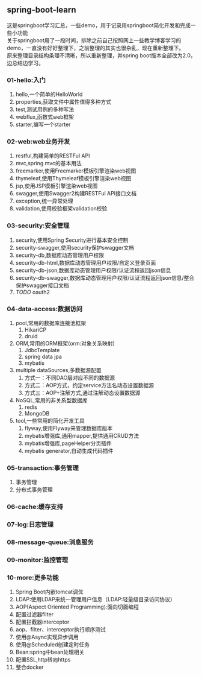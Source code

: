 ## spring-boot-learn
这是springboot学习汇总，一些demo，用于记录用springboot简化开发和完成一些小功能<br/>
关于springboot用了一段时间，排除之前自己按照网上一些教学博客学习的demo，一直没有好好整理下，之前整理的其实也很杂乱，现在重新整理下。<br/>
原来整理目录结构条理不清晰，所以重新整理，并spring boot版本全部改为2.0，边总结边学习。<br/>

### 01-hello:入门
1. hello,一个简单的HelloWorld
1. properties,获取文件中属性值得多种方式
1. test,测试用例的多种写法
1. webflux,函数式web框架
1. starter,编写一个starter

### 02-web:web业务开发
1. restful,构建简单的RESTFul API
1. mvc,spring mvc的基本用法
1. freemarker,使用Freemarker模板引擎渲染web视图
1. thymeleaf,使用Thymeleaf模板引擎渲染web视图
1. jsp,使用JSP模板引擎渲染web视图
1. swagger,使用Swagger2构建RESTFul API接口文档
1. exception,统一异常处理
1. validation,使用校验框架validation校验

### 03-security:安全管理
1. security,使用Spring Security进行基本安全控制
1. security-swagger,使用security保护swagger文档
1. security-db,数据库动态管理用户权限
1. security-db-html,数据库动态管理用户权限/自定义登录页面
1. security-db-json,数据库动态管理用户权限/认证流程返回json信息
1. security-db-swagger,数据库动态管理用户权限/认证流程返回json信息/整合保护swagger接口文档
1. *TODO* oauth2

### 04-data-access:数据访问
1. pool,常用的数据库连接池框架
    1. HikariCP
    1. druid
1. ORM,常用的ORM框架(orm:对象关系映射)
    1. JdbcTemplate
    1. spring data jpa
    1. mybatis
1. multiple dataSources,多数据源配置
    1. 方式一：不同DAO层对应不同的数据源
    1. 方式二：AOP方式，约定service方法名动态设置数据源
    1. 方式三：AOP+注解方式,通过注解动态设置数据源
1. NoSQL,常用的非关系型数据库
    1. redis
    1. MongoDB
1. tool,一些常用的简化开发工具
    1. flyway,使用Flyway来管理数据库版本
    1. mybatis增强库,通用mapper,提供通用CRUD方法
    1. mybatis增强库,pageHelper分页插件
    1. mybatis generator,自动生成代码插件

### 05-transaction:事务管理
1. 事务管理
1. 分布式事务管理

### 06-cache:缓存支持

### 07-log:日志管理

### 08-message-queue:消息服务

### 09-monitor:监控管理

### 10-more:更多功能
1. Spring Boot内嵌tomcat调优
1. LDAP:使用LDAP来统一管理用户信息（LDAP:轻量级目录访问协议）
1. AOP(Aspect Oriented Programming):面向切面编程
1. 配置过滤器filter
1. 配置拦截器interceptor
1. aop、filter、interceptor执行顺序测试
1. 使用@Async实现异步调用
1. 使用@Scheduled创建定时任务
1. Bean:spring中bean处理相关
1. 配置SSL,http转向https
1. 整合docker
